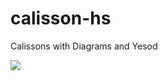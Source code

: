 calisson-hs
===========

Calissons with Diagrams and Yesod

![](https://raw.github.com/misterbeebee/calisson-hs//master/tiling.svg)
